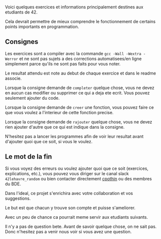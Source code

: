 Voici quelques exercices et informations principalement destines aux etudiants de 42.

Cela devrait permettre de mieux comprendre le fonctionnement de certains points importants en programmation.


<h2>Consignes</h2>

Les exercices sont a compiler avec la commande `gcc -Wall -Wextra -Werror` et ne sont pas sujets a des corrections automatisees/en ligne simplement parce qu'ils ne sont pas faits pour vous noter.

Le resultat attendu est note au debut de chaque exercice et dans le readme associe.


Lorsque la consigne demande de `completer` quelque chose, vous ne devez en aucun cas modifier ou supprimer ce qui a deja ete ecrit.
Vous pouvez seulement ajouter du code.

Lorsque la consigne demande de `creer` une fonction, vous pouvez faire ce que vous voulez a l'interieur de cette fonction precise.

Lorsque la consigne demande de `rajouter` quelque chose, vous ne devez rien ajouter d'autre que ce qui est indique dans la consigne.

N'hesitez pas a lancer les programmes afin de voir leur resultat avant d'ajouter quoi que ce soit, si vous le voulez.


<h2>Le mot de la fin</h2>

Si vous voyez des erreurs ou voulez ajouter quoi que ce soit (exercices, explications, etc.), vous pouvez vous diriger sur le canal slack `42lehavre_random` ou bien contacter directement [cpothin](https://profile.intra.42.fr/users/cpothin) ou des membres du BDE.

Dans l'ideal, ce projet s'enrichira avec votre collaboration et vos suggestions.

Le but est que chacun y trouve son compte et puisse s'ameliorer.

Avec un peu de chance ca pourrait meme servir aux etudiants suivants.

Il n'y a pas de question bete. Avant de savoir quelque chose, on ne sait pas. Donc n'hesitez pas a venir nous voir si vous avez une question.
